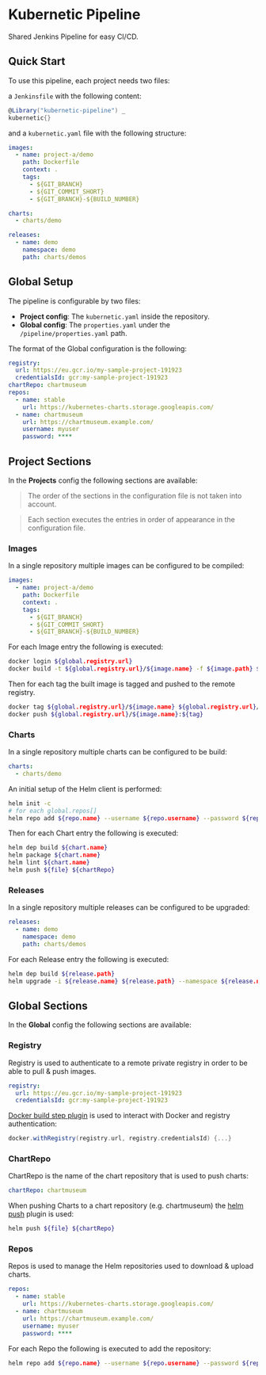 # Kubernetic Pipeline

Shared Jenkins Pipeline for easy CI/CD.

## Quick Start

To use this pipeline, each project needs two files:

a `Jenkinsfile` with the following content:

```groovy
@Library("kubernetic-pipeline") _
kubernetic{}
```

and a `kubernetic.yaml` file with the following structure:

```yaml
images:
  - name: project-a/demo
    path: Dockerfile
    context: .
    tags:
      - ${GIT_BRANCH}
      - ${GIT_COMMIT_SHORT}
      - ${GIT_BRANCH}-${BUILD_NUMBER}

charts:
  - charts/demo

releases:
  - name: demo
    namespace: demo
    path: charts/demos
```

## Global Setup

The pipeline is configurable by two files:

* **Project config**: The `kubernetic.yaml` inside the repository.
* **Global config**: The `properties.yaml` under the `/pipeline/properties.yaml` path.

The format of the Global configuration is the following:

```yaml
registry:
  url: https://eu.gcr.io/my-sample-project-191923
  credentialsId: gcr:my-sample-project-191923
chartRepo: chartmuseum
repos:
  - name: stable
    url: https://kubernetes-charts.storage.googleapis.com/
  - name: chartmuseum
    url: https://chartmuseum.example.com/
    username: myuser
    password: ****
```

## Project Sections

In the **Projects** config the following sections are available:

> The order of the sections in the configuration file is not taken into account.

> Each section executes the entries in order of appearance in the configuration file.

### Images

In a single repository multiple images can be configured to be compiled:

```yaml
images:
  - name: project-a/demo
    path: Dockerfile
    context: .
    tags:
      - ${GIT_BRANCH}
      - ${GIT_COMMIT_SHORT}
      - ${GIT_BRANCH}-${BUILD_NUMBER}
```

For each Image entry the following is executed:

```sh
docker login ${global.registry.url}
docker build -t ${global.registry.url}/${image.name} -f ${image.path} ${image.context}
```

Then for each tag the built image is tagged and pushed to the remote registry.

```sh
docker tag ${global.registry.url}/${image.name} ${global.registry.url}/${image.name}:${tag}
docker push ${global.registry.url}/${image.name}:${tag}
```

### Charts

In a single repository multiple charts can be configured to be build:

```yaml
charts:
  - charts/demo
```

An initial setup of the Helm client is performed:

```sh
helm init -c
# for each global.repos[]
helm repo add ${repo.name} --username ${repo.username} --password ${repo.password} ${repo.url}
```

Then for each Chart entry the following is executed:

```sh
helm dep build ${chart.name}
helm package ${chart.name}
helm lint ${chart.name}
helm push ${file} ${chartRepo}
```

### Releases

In a single repository multiple releases can be configured to be upgraded:

```yaml
releases:
  - name: demo
    namespace: demo
    path: charts/demos
```

For each Release entry the following is executed:

```sh
helm dep build ${release.path}
helm upgrade -i ${release.name} ${release.path} --namespace ${release.namespace}
```

## Global Sections

In the **Global** config the following sections are available:

### Registry

Registry is used to authenticate to a remote private registry in order to be able to pull & push images.

```yaml
registry:
  url: https://eu.gcr.io/my-sample-project-191923
  credentialsId: gcr:my-sample-project-191923
```

[Docker build step plugin] is used to interact with Docker and registry authentication:

```groovy
docker.withRegistry(registry.url, registry.credentialsId) {...}
```

[Docker build step plugin]: https://wiki.jenkins.io/display/JENKINS/Docker+build+step+plugin

### ChartRepo

ChartRepo is the name of the chart repository that is used to push charts:

```yaml
chartRepo: chartmuseum
```

When pushing Charts to a chart repository (e.g. chartmuseum) the [helm push] plugin is used:

```sh
helm push ${file} ${chartRepo}
```

[helm push]: https://github.com/chartmuseum/helm-push

### Repos

Repos is used to manage the Helm repositories used to download & upload charts.

```yaml
repos:
  - name: stable
    url: https://kubernetes-charts.storage.googleapis.com/
  - name: chartmuseum
    url: https://chartmuseum.example.com/
    username: myuser
    password: ****
```

For each Repo the following is executed to add the repository:

```sh
helm repo add ${repo.name} --username ${repo.username} --password ${repo.password} ${repo.url}
```
